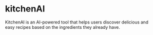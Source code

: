 # kitchenAI
KitchenAI is an AI-powered tool that helps users discover delicious and easy recipes based on the ingredients they already have.
